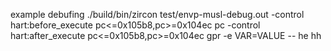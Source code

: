 


example debufing
./build/bin/zircon test/envp-musl-debug.out -control hart:before_execute pc\<=0x105b8,pc\>=0x104ec pc -control hart:after_execute pc\<=0x105b8,pc\>=0x104ec gpr -e VAR=VALUE -- he hh

